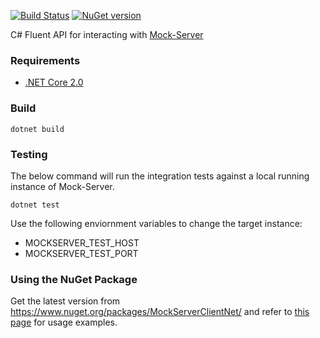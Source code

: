 [![Build Status](https://travis-ci.org/picadoh/mockserver-client-csharp.svg?branch=master)](https://travis-ci.org/picadoh/mockserver-client-csharp) [![NuGet version](https://badge.fury.io/nu/MockServerClientNet.svg)](https://badge.fury.io/nu/MockServerClientNet)

C# Fluent API for interacting with [Mock-Server](http://www.mock-server.com/)

### Requirements

- [.NET Core 2.0](https://www.microsoft.com/net/download/core)

### Build

    dotnet build

### Testing

The below command will run the integration tests against a local running instance of Mock-Server.

    dotnet test

Use the following enviornment variables to change the target instance:

- MOCKSERVER\_TEST\_HOST
- MOCKSERVER\_TEST\_PORT

### Using the NuGet Package

Get the latest version from https://www.nuget.org/packages/MockServerClientNet/ and refer to [this page](docs/Samples.md) for usage examples.
